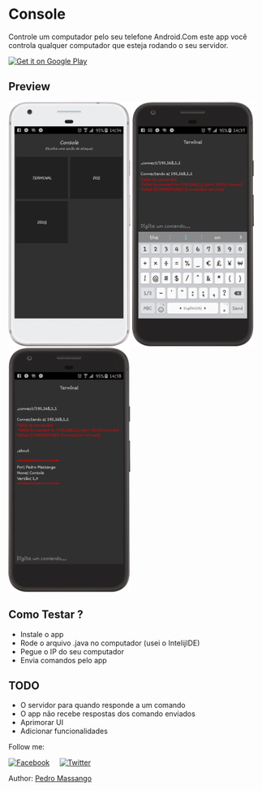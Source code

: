 # Console
Controle um computador pelo seu telefone Android.Com este app você controla qualquer computador que esteja rodando o seu servidor.

[<img alt="Get it on Google Play" height="80" src="https://play.google.com/intl/en_us/badges/images/generic/en_badge_web_generic.png">](https://play.google.com/store/apps/details?id=com.pedromassango.freebooks&referrer=github)

## Preview

<img src="/screenshots/1.png" width="240" height="480"> <img src="/screenshots/3.png" width="240" height="480"> <img src="/screenshots/4.png" width="240" height="480">

## Como Testar ?
- Instale o app
- Rode o arquivo .java no computador (usei o  IntelijIDE)
- Pegue o IP do seu computador
- Envia comandos pelo app


## TODO
- O servidor para quando responde a um comando
- O app não recebe respostas dos comando enviados
- Aprimorar UI
- Adicionar funcionalidades 


Follow me:

[![Facebook](http://codemybrainsout.com/files/img/fb.png)](https://www.facebook.com/pedromassango.m)&nbsp;&nbsp;&nbsp;&nbsp;&nbsp;[![Twitter](http://codemybrainsout.com/files/img/tw.png)](https://twitter.com/pedro_massango3)

Author: [Pedro Massango](https://github.com/pedromassango)


